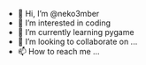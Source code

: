 - 👋 Hi, I’m @neko3mber
- 👀 I’m interested in coding
- 🌱 I’m currently learning pygame
- 💞️ I’m looking to collaborate on ...
- 📫 How to reach me ...

<!---
neko3mber/neko3mber is a ✨ special ✨ repository because its `README.md` (this file) appears on your GitHub profile.
You can click the Preview link to take a look at your changes.
--->
